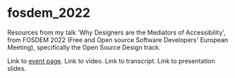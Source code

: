 # fosdem_2022
Resources from my talk 'Why Designers are the Mediators of Accessibility', from FOSDEM 2022 (Free and Open source Software Developers' European Meeting), specifically the Open Source Design track.

Link to [event page](https://fosdem.org/2022/schedule/event/osd_why_designers_are_the_mediators_of_accessibility/).
Link to video.
Link to transcript.
Link to presentation slides.

